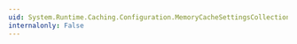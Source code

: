 ```yaml
---
uid: System.Runtime.Caching.Configuration.MemoryCacheSettingsCollection.CollectionType
internalonly: False
---
```

